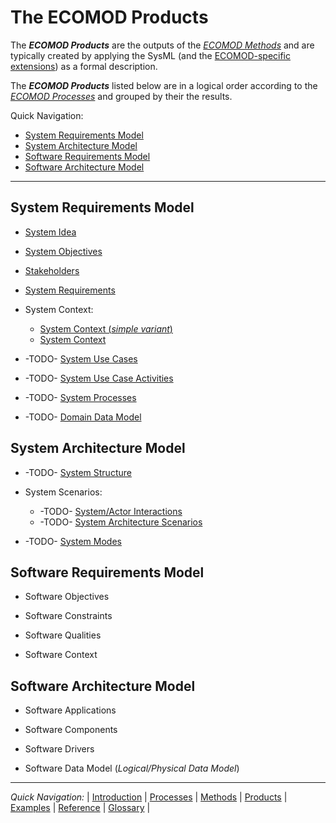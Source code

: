 # The ECOMOD Products


The **_ECOMOD Products_** are the outputs of the [_ECOMOD Methods_](methods.md) and are typically created by applying the SysML (and the [ECOMOD-specific extensions](quick-reference.md)) as a formal description.

The **_ECOMOD Products_** listed below are in a logical order according to the [_ECOMOD Processes_](processes.md) and grouped by their the results.


Quick Navigation:
+ [System Requirements Model](#system-requirements-model)
+ [System Architecture Model](#system-architecture-model)
+ [Software Requirements Model](#software-requirements-model)
+ [Software Architecture Model](#software-architecture-model)

---


## System Requirements Model

+ [System Idea](product_system-idea.md)

+ [System Objectives](product_system-objectives.md)

+ [Stakeholders](product_stakeholders.md)

+ [System Requirements](product_system-requirements.md)

+ System Context:
  + [System Context (_simple variant_)](product_system-context-simple.md)
  + [System Context](product_system-context.md)

+ -TODO- [System Use Cases](product_system-usecases.md)

+ -TODO- [System Use Case Activities](product_system-usecaseactivities.md)

+ -TODO- [System Processes](product_system-processes.md)

+ -TODO- [Domain Data Model](product_domain-data-model.md)


## System Architecture Model

+ -TODO- [System Structure](product_system-architecture.md)

+ System Scenarios:
  + -TODO- [System/Actor Interactions](product_system-interactions.md)
  + -TODO- [System Architecture Scenarios](product_system-scenarios.md)

+ -TODO- [System Modes](product_system-modes.md)


## Software Requirements Model

+ Software Objectives

+ Software Constraints

+ Software Qualities

+ Software Context


## Software Architecture Model

+ Software Applications

+ Software Components

+ Software Drivers

+ Software Data Model (_Logical/Physical Data Model_)

---
_Quick Navigation:_ | [Introduction](index.md) | [Processes](processes.md) | [Methods](methods.md) | [Products](products.md) | [Examples](examples.md) | [Reference](quick-reference.md) | [Glossary](glossary.md) |
